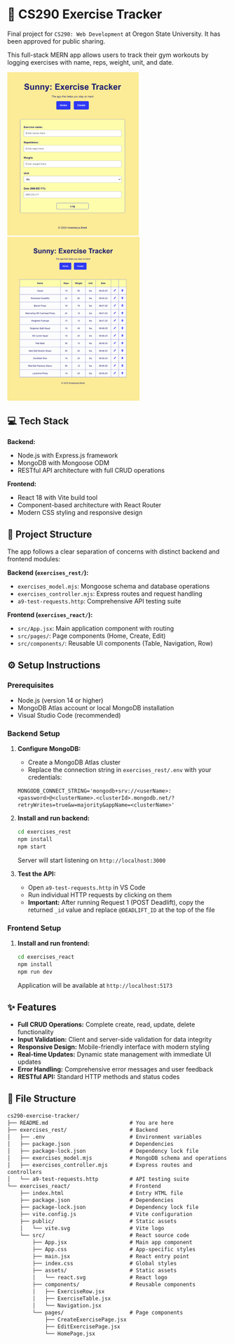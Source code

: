 # :muscle: CS290 Exercise Tracker

Final project for `CS290: Web Development` at Oregon State University. It has been approved for public sharing.

This full-stack MERN app allows users to track their gym workouts by logging exercises with name, reps, weight, unit, and date.

<img alt="Sunny: Exercise Tracker, Log Exercise Page" src="./images/LogExercise.png" width="300">   <img alt="Sunny: Exercise Tracker, Landing Page" src="./images/LandingPage.png" width="302">

## :computer: Tech Stack

**Backend:**
- Node.js with Express.js framework
- MongoDB with Mongoose ODM
- RESTful API architecture with full CRUD operations

**Frontend:**
- React 18 with Vite build tool
- Component-based architecture with React Router
- Modern CSS styling and responsive design

## :bricks: Project Structure

The app follows a clear separation of concerns with distinct backend and frontend modules:

**Backend (`exercises_rest/`):**
- `exercises_model.mjs`: Mongoose schema and database operations
- `exercises_controller.mjs`: Express routes and request handling
- `a9-test-requests.http`: Comprehensive API testing suite

**Frontend (`exercises_react/`):**
- `src/App.jsx`: Main application component with routing
- `src/pages/`: Page components (Home, Create, Edit)
- `src/components/`: Reusable UI components (Table, Navigation, Row)

## :gear: Setup Instructions

### Prerequisites
- Node.js (version 14 or higher)
- MongoDB Atlas account or local MongoDB installation
- Visual Studio Code (recommended)

### Backend Setup

1. **Configure MongoDB:**
   - Create a MongoDB Atlas cluster
   - Replace the connection string in `exercises_rest/.env` with your credentials:
   ```
   MONGODB_CONNECT_STRING='mongodb+srv://<userName>:<password>@<clusterName>.<clusterId>.mongodb.net/?retryWrites=true&w=majority&appName=<clusterName>'
   ```

2. **Install and run backend:**
   ```bash
   cd exercises_rest
   npm install
   npm start
   ```
   Server will start listening on `http://localhost:3000`

3. **Test the API:**
   - Open `a9-test-requests.http` in VS Code
   - Run individual HTTP requests by clicking on them
   - **Important:** After running Request 1 (POST Deadlift), copy the returned `_id` value and replace `@DEADLIFT_ID` at the top of the file

### Frontend Setup

1. **Install and run frontend:**
   ```bash
   cd exercises_react
   npm install
   npm run dev
   ```
   Application will be available at `http://localhost:5173`

## :sparkles: Features

- **Full CRUD Operations:** Complete create, read, update, delete functionality
- **Input Validation:** Client and server-side validation for data integrity
- **Responsive Design:** Mobile-friendly interface with modern styling
- **Real-time Updates:** Dynamic state management with immediate UI updates
- **Error Handling:** Comprehensive error messages and user feedback
- **RESTful API:** Standard HTTP methods and status codes

## :open_file_folder: File Structure
```
cs290-exercise-tracker/
├── README.md                          # You are here
├── exercises_rest/                    # Backend
│   ├── .env                           # Environment variables
│   ├── package.json                   # Dependencies
│   ├── package-lock.json              # Dependency lock file
│   ├── exercises_model.mjs            # MongoDB schema and operations
│   ├── exercises_controller.mjs       # Express routes and controllers
│   └── a9-test-requests.http          # API testing suite
└── exercises_react/                   # Frontend
    ├── index.html                     # Entry HTML file
    ├── package.json                   # Dependencies
    ├── package-lock.json              # Dependency lock file
    ├── vite.config.js                 # Vite configuration
    ├── public/                        # Static assets
    │   └── vite.svg                   # Vite logo
    └── src/                           # React source code
        ├── App.jsx                    # Main app component
        ├── App.css                    # App-specific styles
        ├── main.jsx                   # React entry point
        ├── index.css                  # Global styles
        ├── assets/                    # Static assets
        │   └── react.svg              # React logo
        ├── components/                # Reusable components
        │   ├── ExerciseRow.jsx
        │   ├── ExerciseTable.jsx
        │   └── Navigation.jsx
        └── pages/                     # Page components
            ├── CreateExercisePage.jsx
            ├── EditExercisePage.jsx
            └── HomePage.jsx
```
